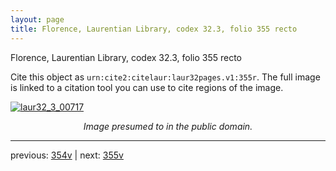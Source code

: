 ```yaml
---
layout: page
title: Florence, Laurentian Library, codex 32.3, folio 355 recto
---
```


Florence, Laurentian Library, codex 32.3, folio 355 recto

Cite this object as `urn:cite2:citelaur:laur32pages.v1:355r`.  The full image is linked to a citation tool you can use to cite regions of the image.

[![laur32_3_00717](http://www.homermultitext.org/iipsrv?IIIF=/project/homer/pyramidal/deepzoom/citelaur/laur32imgs/v1/laur32_3_00717.tif/full/800,/0/default.jpg)](http://www.homermultitext.org/ict2/?urn=urn:cite2:citelaur:laur32imgs.v1:laur32_3_00717) 

<p style="text-align: center; font-style: italic;">Image presumed to in the public domain.</p>

---

previous: [354v](../354v/) | next: [355v](../355v/)